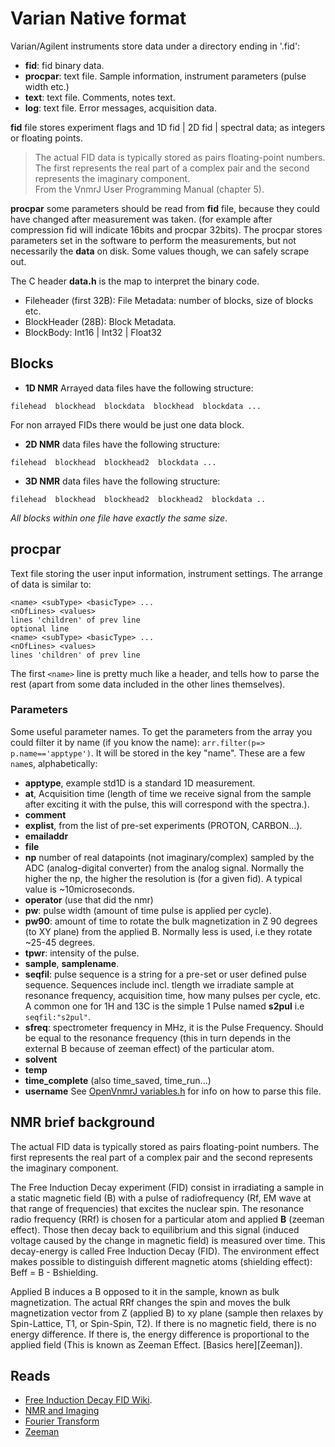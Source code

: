 # Varian Native format

Varian/Agilent instruments store data under a directory ending in '.fid': 
* **fid**: fid binary data.
* **procpar**: text file. Sample information, instrument parameters (pulse width etc.)
* **text**: text file. Comments, notes text.
* **log**: text file. Error messages, acquisition data.

**fid** file stores experiment flags and 1D fid | 2D fid | spectral data; as integers or
floating points.

> The actual FID data is typically stored as pairs floating-point numbers. The first represents the real part of a complex pair and the second represents the imaginary component.  
From the VnmrJ User Programming Manual (chapter 5).

**procpar** some parameters should be read from **fid** file, because they could have changed after measurement was taken. (for example after compression fid will indicate 16bits and procpar 32bits). The procpar stores parameters set in the software to perform the measurements, but not necessarily the **data** on disk. Some values though, we can safely scrape out. 

The C header **data.h** is the map to interpret the binary code.

* Fileheader (first 32B): File Metadata: number of blocks, size of blocks etc. 
* BlockHeader (28B): Block Metadata.
* BlockBody: Int16 | Int32 | Float32

## Blocks
* **1D NMR** Arrayed data files have the following structure:          
```
filehead  blockhead  blockdata  blockhead  blockdata ...  	
```								
For non arrayed FIDs there would be just one data block.

* **2D NMR** data files have the following structure:		
```
filehead  blockhead  blockhead2  blockdata ...		
```								

* **3D NMR** data files have the following structure:		
```
filehead  blockhead  blockhead2  blockhead2  blockdata ..	
```								
								
_All blocks within one file have exactly the same size_.
								


## procpar
Text file storing the user input information, instrument settings. The arrange of
data is similar to:
```
<name> <subType> <basicType> ...
<nOfLines> <values>
lines 'children' of prev line
optional line
<name> <subType> <basicType> ...
<nOfLines> <values>
lines 'children' of prev line
```

The first `<name>` line is pretty much like a header, and tells how to parse the rest (apart from some data
included in the other lines themselves).

### Parameters
Some useful parameter names. To get the parameters from the array you could filter it by name (if you know the name): `arr.filter(p=> p.name=='apptype')`. It will be stored in the key "name".
These are a few `name`s, alphabetically:

* **apptype**, example std1D is a standard 1D measurement.
* **at**, Acquisition time (length of time we receive signal from the sample after exciting it with
  the pulse, this will correspond with the spectra.).
* **comment**
* **explist**, from the list of pre-set experiments (PROTON, CARBON...).
* **emailaddr**
* **file**
* **np** number of real datapoints (not imaginary/complex) sampled by the ADC (analog-digital converter) from the analog signal. Normally the higher the np, the higher the resolution is (for a given fid). A typical value is ~10microseconds.
* **operator** (use that did the nmr)
* **pw**: pulse width (amount of time pulse is applied per cycle).
* **pw90**: amount of time to rotate the bulk magnetization in Z 90 degrees (to XY plane) from the applied B. Normally less is used, i.e they rotate ~25-45 degrees.
* **tpwr**: intensity of the pulse.
* **sample**, **samplename**.
* **seqfil**: pulse sequence is a string for a pre-set or user defined pulse sequence. Sequences include incl. tlength we irradiate sample at resonance frequency, acquisition time, how many pulses per cycle, etc. A common one for 1H and 13C is the simple 1 Pulse named **s2pul** i.e `seqfil:"s2pul"`.
* **sfreq**: spectrometer frequency in MHz, it is the Pulse Frequency. Should be equal to the
  resonance frequency (this in turn depends in the external B because of zeeman effect) of the
  particular atom.
* **solvent**
* **temp**
* **time\_complete** (also time\_saved, time\_run...)
* **username**
See [OpenVnmrJ variables.h](https://github.com/OpenVnmrJ/OpenVnmrJ/blob/master/src/vnmr/variables.h)
for info on how to parse this file.

## NMR brief background

The actual FID data is typically stored as pairs floating-point numbers. The first represents
the real part of a complex pair and the second represents the imaginary component.

The Free Induction Decay experiment (FID) consist in irradiating a sample in a static magnetic field (B) with a pulse of radiofrequency (Rf, EM wave at that range of frequencies) that excites the nuclear spin. The resonance radio frequency (RRf) is chosen for a particular atom and applied **B** (zeeman effect). Those then decay back to equilibrium and this signal (induced voltage caused by the change in magnetic field) is measured over time. This decay-energy is called Free Induction Decay (FID). The environment effect makes possible to distinguish different magnetic atoms (shielding effect): Beff = B - Bshielding.

Applied B induces a B opposed to it in the sample, known as bulk magnetization. The actual RRf changes the spin and moves the bulk magnetization vector from Z (applied B) to xy plane (sample then relaxes by Spin-Lattice, T1, or Spin-Spin, T2). If there is no magnetic field, there is no energy difference. If there is, the energy difference is proportional to the applied field (This is known as Zeeman Effect. [Basics here][Zeeman]). 

## Reads
* [Free Induction Decay FID Wiki](https://en.wikipedia.org/wiki/Free_induction_decay).
* [NMR and Imaging](https://www.cis.rit.edu/htbooks/mri/)
* [Fourier Transform](https://homepages.inf.ed.ac.uk/rbf/CVonline/LOCAL_COPIES/OWENS/LECT4/node2.html)
* [Zeeman](https://chem.libretexts.org/Bookshelves/Physical_and_Theoretical_Chemistry_Textbook_Maps/Supplemental_Modules_(Physical_and_Theoretical_Chemistry)/Spectroscopy/Magnetic_Resonance_Spectroscopies/Nuclear_Magnetic_Resonance/Nuclear_Magnetic_Resonance_II)
